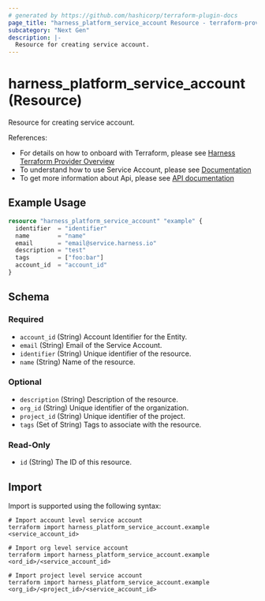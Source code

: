 ```yaml
---
# generated by https://github.com/hashicorp/terraform-plugin-docs
page_title: "harness_platform_service_account Resource - terraform-provider-harness"
subcategory: "Next Gen"
description: |-
  Resource for creating service account.
---
```


# harness_platform_service_account (Resource)

Resource for creating service account.

References:
- For details on how to onboard with Terraform, please see [Harness Terraform Provider Overview](https://developer.harness.io/docs/platform/automation/terraform/harness-terraform-provider-overview/)
- To understand how to use Service Account, please see [Documentation](https://developer.harness.io/docs/platform/user-management/add-and-manage-service-account/)
- To get more information about Api, please see [API documentation](https://apidocs.harness.io/tag/Service-Account)
## Example Usage

```terraform
resource "harness_platform_service_account" "example" {
  identifier  = "identifier"
  name        = "name"
  email       = "email@service.harness.io"
  description = "test"
  tags        = ["foo:bar"]
  account_id  = "account_id"
}
```

<!-- schema generated by tfplugindocs -->
## Schema

### Required

- `account_id` (String) Account Identifier for the Entity.
- `email` (String) Email of the Service Account.
- `identifier` (String) Unique identifier of the resource.
- `name` (String) Name of the resource.

### Optional

- `description` (String) Description of the resource.
- `org_id` (String) Unique identifier of the organization.
- `project_id` (String) Unique identifier of the project.
- `tags` (Set of String) Tags to associate with the resource.

### Read-Only

- `id` (String) The ID of this resource.

## Import

Import is supported using the following syntax:

```shell
# Import account level service account
terraform import harness_platform_service_account.example <service_account_id>

# Import org level service account
terraform import harness_platform_service_account.example <ord_id>/<service_account_id>

# Import project level service account
terraform import harness_platform_service_account.example <org_id>/<project_id>/<service_account_id>
```

